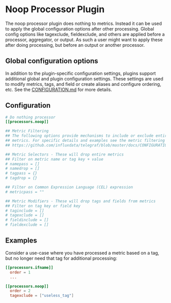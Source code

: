 # Noop Processor Plugin

The noop processor plugin does nothing to metrics. Instead it can be used to
apply the global configuration options after other processing. Global config
options like tagexclude, fieldexclude, and others are applied before a processor,
aggregator, or output. As such a user might want to apply these after doing
processing, but before an output or another processor.

## Global configuration options <!-- @/docs/includes/plugin_config.md -->

In addition to the plugin-specific configuration settings, plugins support
additional global and plugin configuration settings. These settings are used to
modify metrics, tags, and field or create aliases and configure ordering, etc.
See the [CONFIGURATION.md][CONFIGURATION.md] for more details.

[CONFIGURATION.md]: ../../../docs/CONFIGURATION.md#plugins

## Configuration

```toml @sample.conf
# Do nothing processor
[[processors.noop]]

## Metric Filtering
## The following options provide mechanisms to include or exclude entire
## metrics. For specific details and examples see the metric filtering docs:
## https://github.com/influxdata/telegraf/blob/master/docs/CONFIGURATION.md#metric-filtering

## Metric Selectors - These will drop entire metrics
## Filter on metric name or tag key + value
# namepass = []
# namedrop = []
# tagpass = {}
# tagdrop = {}

## Filter on Common Expression Language (CEL) expression
# metricpass = ""

## Metric Modifiers - These will drop tags and fields from metrics
## Filter on tag key or field key
# taginclude = []
# tagexclude = []
# fieldinclude = []
# fieldexclude = []
```

## Examples

Consider a use-case where you have processed a metric based on a tag, but no
longer need that tag for additional processing:

```toml
[[processors.ifname]]
  order = 1
  ...

[[processors.noop]]
  order = 2
  tagexclude = ["useless_tag"]
```
